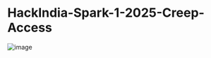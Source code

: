 # HackIndia-Spark-1-2025-Creep-Access
![image](https://github.com/user-attachments/assets/9a2f77a2-0605-45ca-8a76-25bc682ec19c)
